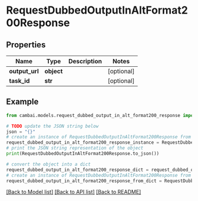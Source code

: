 # RequestDubbedOutputInAltFormat200Response


## Properties

Name | Type | Description | Notes
------------ | ------------- | ------------- | -------------
**output_url** | **object** |  | [optional] 
**task_id** | **str** |  | [optional] 

## Example

```python
from cambai.models.request_dubbed_output_in_alt_format200_response import RequestDubbedOutputInAltFormat200Response

# TODO update the JSON string below
json = "{}"
# create an instance of RequestDubbedOutputInAltFormat200Response from a JSON string
request_dubbed_output_in_alt_format200_response_instance = RequestDubbedOutputInAltFormat200Response.from_json(json)
# print the JSON string representation of the object
print(RequestDubbedOutputInAltFormat200Response.to_json())

# convert the object into a dict
request_dubbed_output_in_alt_format200_response_dict = request_dubbed_output_in_alt_format200_response_instance.to_dict()
# create an instance of RequestDubbedOutputInAltFormat200Response from a dict
request_dubbed_output_in_alt_format200_response_from_dict = RequestDubbedOutputInAltFormat200Response.from_dict(request_dubbed_output_in_alt_format200_response_dict)
```
[[Back to Model list]](../README.md#documentation-for-models) [[Back to API list]](../README.md#documentation-for-api-endpoints) [[Back to README]](../README.md)


